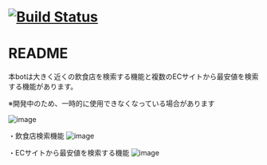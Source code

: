 # [![Build Status](https://travis-ci.org/keita-hino/food_search.svg?branch=master)](https://travis-ci.org/keita-hino/food_search)
# README

本botは大きく近くの飲食店を検索する機能と複数のECサイトから最安値を検索する機能があります。

※開発中のため、一時的に使用できなくなっている場合があります

![image](https://user-images.githubusercontent.com/15973671/48333439-bde42e00-e69a-11e8-9485-a1165f45d9c5.png)


・飲食店検索機能
![image](https://user-images.githubusercontent.com/15973671/48669108-7baa6900-eb40-11e8-8ca4-801b936f1428.png)


・ECサイトから最安値を検索する機能
![image](https://user-images.githubusercontent.com/15973671/48669169-06d82e80-eb42-11e8-9685-74737cf6c679.png)

